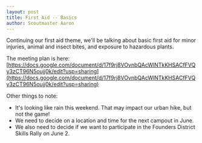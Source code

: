 ```yaml
---
layout: post
title: First Aid -- Basics
author: Scoutmaster Aaron
---
```

Continuing our first aid theme, we'll be talking about basic first aid for minor injuries, animal and insect bites, and exposure to hazardous plants.

The meeting plan is here: [https://docs.google.com/document/d/17f9rj8VOvnbQAcWlNTkKHSACfFVQy3zCT96N5oujj0k/edit?usp=sharing](https://docs.google.com/document/d/17f9rj8VOvnbQAcWlNTkKHSACfFVQy3zCT96N5oujj0k/edit?usp=sharing)

Other things to note:

* It's looking like rain this weekend. That may impact our urban hike, but not the game!
* We need to decide on a location and time for the next campout in June.
* We also need to decide if we want to participate in the Founders District Skills Rally on June 2.
